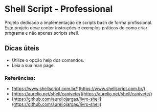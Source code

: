 # Shell Script - Professional
Projeto dedicado a implementação de scripts bash de forma profissional. Este projeto deve conter instruções e exemplos práticos de como criar programa e não apenas scripts shell.

## Dicas úteis

- Utilize o opção help dos comandos.
- Leia a sua man page.

### Referências:

- [https://www.shellscript.com.br/](https://www.shellscript.com.br/)
- [https://aurelio.net/shell/canivete/](https://aurelio.net/shell/canivete/)
- [https://github.com/aureliojargas/livro-shell](https://github.com/aureliojargas/livro-shell)
